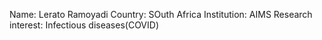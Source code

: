Name:  Lerato Ramoyadi
Country: SOuth Africa
Institution: AIMS
Research interest: Infectious diseases(COVID)
